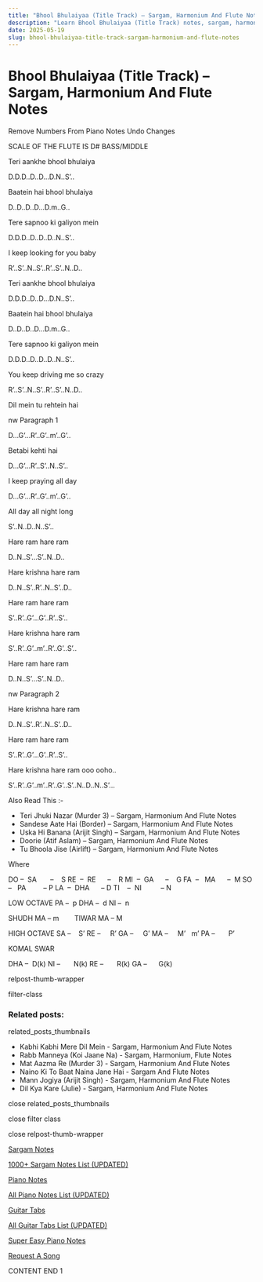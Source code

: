 ```yaml
---
title: "Bhool Bhulaiyaa (Title Track) – Sargam, Harmonium And Flute Notes"
description: "Learn Bhool Bhulaiyaa (Title Track) notes, sargam, harmonium notations and flute notes. Easy step-by-step tutorial for beginners."
date: 2025-05-19
slug: bhool-bhulaiyaa-title-track-sargam-harmonium-and-flute-notes
---
```


# Bhool Bhulaiyaa (Title Track) – Sargam, Harmonium And Flute Notes

Remove Numbers From Piano Notes
Undo Changes

SCALE OF THE FLUTE IS D# BASS/MIDDLE

Teri aankhe bhool bhulaiya

D.D.D..D..D…D.N..S’..

Baatein hai bhool bhulaiya

D..D..D..D…D.m..G..

Tere sapnoo ki galiyon mein

D.D.D..D..D..D..N..S’..

I keep looking for you baby

R’..S’..N..S’..R’..S’..N..D..

Teri aankhe bhool bhulaiya

D.D.D..D..D…D.N..S’..

Baatein hai bhool bhulaiya

D..D..D..D…D.m..G..

Tere sapnoo ki galiyon mein

D.D.D..D..D..D..N..S’..

You keep driving me so crazy

R’..S’..N..S’..R’..S’..N..D..

Dil mein tu rehtein hai

nw Paragraph 1

D…G’…R’..G’..m’..G’..

Betabi kehti hai

D…G’…R’..S’..N..S’..

I keep praying all day

D…G’…R’..G’..m’..G’..

All day all night long

S’..N..D..N..S’..

Hare ram hare ram

D..N..S’…S’..N..D..

Hare krishna hare ram

D..N..S’..R’..N..S’..D..

Hare ram hare ram

S’..R’..G’…G’..R’..S’..

Hare krishna hare ram

S’..R’..G’..m’..R’..G’..S’..

Hare ram hare ram

D..N..S’…S’..N..D..

nw Paragraph 2

Hare krishna hare ram

D..N..S’..R’..N..S’..D..

Hare ram hare ram

S’..R’..G’…G’..R’..S’..

Hare krishna hare ram ooo ooho..

S’..R’..G’..m’..R’..G’..S’..N..D..N..S’…

Also Read This :-

* Teri Jhuki Nazar (Murder 3) – Sargam, Harmonium And Flute Notes
* Sandese Aate Hai (Border) – Sargam, Harmonium And Flute Notes
* Uska Hi Banana (Arijit Singh) – Sargam, Harmonium And Flute Notes
* Doorie (Atif Aslam) – Sargam, Harmonium And Flute Notes
* Tu Bhoola Jise (Airlift) – Sargam, Harmonium And Flute Notes

Where

DO –  SA       –    S
RE  –  RE      –    R
MI  –  GA      –    G
FA  –   MA      –  M
SO  –   PA         – P
LA  –  DHA      – D
TI    –  NI          – N

LOW OCTAVE
PA –  p
DHA –  d
NI –  n

SHUDH MA – m        TIWAR MA – M

HIGH OCTAVE
SA –    S’
RE –     R’
GA –     G’
MA –     M’   m’
PA –       P’

KOMAL SWAR

DHA –  D(k)
NI –       N(k)
RE –       R(k)
GA –      G(k)

relpost-thumb-wrapper

filter-class

### Related posts:

related_posts_thumbnails

* Kabhi Kabhi Mere Dil Mein - Sargam, Harmonium And Flute Notes
* Rabb Manneya (Koi Jaane Na) - Sargam, Harmonium, Flute Notes
* Mat Aazma Re (Murder 3) - Sargam, Harmonium And Flute Notes
* Naino Ki To Baat Naina Jane Hai - Sargam And Flute Notes
* Mann Jogiya (Arijit Singh) - Sargam, Harmonium And Flute Notes
* Dil Kya Kare (Julie) - Sargam, Harmonium And Flute Notes

close related_posts_thumbnails

close filter class

close relpost-thumb-wrapper

[Sargam Notes](/sargam-notes.html)

[1000+ Sargam Notes List (UPDATED)](/all-songs-list-sargam-notes.html)

[Piano Notes](/piano-notes.html)

[All Piano Notes List (UPDATED)](/all-songs-list-piano-notes.html)

[Guitar Tabs](/guitar-tabs.html)

[All Guitar Tabs List (UPDATED)](/all-songs-list-guitar-tabs.html)

[Super Easy Piano Notes](https://studywall.in/)

[Request A Song](/request-a-song.html)

CONTENT END 1

